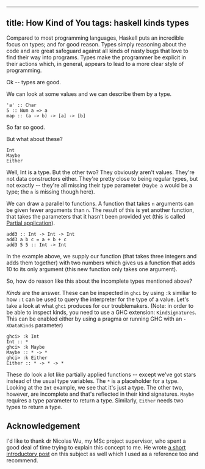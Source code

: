 ----
title: How Kind of You
tags: haskell kinds types
----

Compared to most programming languages, Haskell puts an incredible focus on types; and for good reason. Types simply reasoning about the code and are great safeguard against all kinds of nasty bugs that love to find their way into programs. Types make the programmer be explicit in their actions which, in general, appears to lead to a more clear style of programming.

Ok -- types are good.

We can look at some values and we can describe them by a type.

    'a' :: Char
	5 :: Num a => a
	map :: (a -> b) -> [a] -> [b]

So far so good.

But what about these?

	Int
    Maybe
	Either

Well, Int is a type. But the other two? They obviously aren't values. They're not data constructors either. They're pretty close to being regular types, but not exactly -- they're all missing their type parameter (`Maybe a` would be a type; the `a` is missing though here).

We can draw a parallel to functions. A function that takes `n` arguments can be given fewer arguments than `n`. The result of this is yet another function, that takes the parameters that it hasn't been provided yet (this is called [Partial application](http://www.haskell.org/haskellwiki/Partial_application)).

	add3 :: Int -> Int -> Int
	add3 a b c = a + b + c
	add3 5 5 :: Int -> Int

In the example above, we supply our function (that takes three integers and adds them together) with two numbers which gives us a function that adds 10 to its only argument (this new function only takes one argument).

So, how do reason like this about the incomplete types mentioned above?

_Kinds_ are the answer. These can be inspected in `ghci` by using `:k` similiar to how `:t` can be used to query the interpreter for the type of a value. Let's take a look at what `ghci` produces for our troublemakers. (Note: in order to be able to inspect kinds, you need to use a GHC extension: `KindSignatures`. This can be enabled either by using a pragma or running GHC with an `-XDataKinds` parameter)

	ghci> :k Int
	Int :: *
	ghci> :k Maybe
	Maybe :: * -> *
	ghci> :k Either
	Either :: * -> * -> *

These do look a lot like partially applied functions -- except we've got stars instead of the usual type variables. The `*` is a placeholder for a type. Looking at the `Int` example, we see that it's just a type. The other two, however, are incomplete and that's reflected in their kind signatures. `Maybe` requires a type parameter to return a type. Similarly, `Either` needs two types to return a type.


## Acknowledgement

I'd like to thank dr Nicolas Wu, my MSc project supervisor, who spent a good deal of time trying to explain this concept to me. He wrote [a short introductory post](http://zenzike.com/posts/2010-11-04-a-kind-introduction) on this subject as well which I used as a reference too and recommend.

